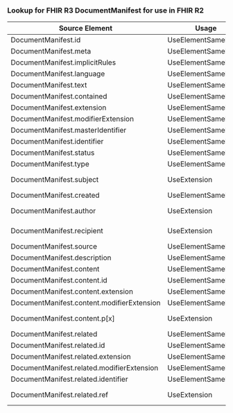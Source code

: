 ### Lookup for FHIR R3 DocumentManifest for use in FHIR R2

| Source Element | Usage | Target |
| -------------- | ----- | ------ |
| DocumentManifest.id | UseElementSameName | DocumentManifest.id |
| DocumentManifest.meta | UseElementSameName | DocumentManifest.meta |
| DocumentManifest.implicitRules | UseElementSameName | DocumentManifest.implicitRules |
| DocumentManifest.language | UseElementSameName | DocumentManifest.language |
| DocumentManifest.text | UseElementSameName | DocumentManifest.text |
| DocumentManifest.contained | UseElementSameName | DocumentManifest.contained |
| DocumentManifest.extension | UseElementSameName | DocumentManifest.extension |
| DocumentManifest.modifierExtension | UseElementSameName | DocumentManifest.modifierExtension |
| DocumentManifest.masterIdentifier | UseElementSameName | DocumentManifest.masterIdentifier |
| DocumentManifest.identifier | UseElementSameName | DocumentManifest.identifier |
| DocumentManifest.status | UseElementSameName | DocumentManifest.status |
| DocumentManifest.type | UseElementSameName | DocumentManifest.type |
| DocumentManifest.subject | UseExtension | http://hl7.org/fhir/3.0/StructureDefinition/extension-DocumentManifest.subject |
| DocumentManifest.created | UseElementSameName | DocumentManifest.created |
| DocumentManifest.author | UseExtension | http://hl7.org/fhir/3.0/StructureDefinition/extension-DocumentManifest.author |
| DocumentManifest.recipient | UseExtension | http://hl7.org/fhir/3.0/StructureDefinition/extension-DocumentManifest.recipient |
| DocumentManifest.source | UseElementSameName | DocumentManifest.source |
| DocumentManifest.description | UseElementSameName | DocumentManifest.description |
| DocumentManifest.content | UseElementSameName | DocumentManifest.content |
| DocumentManifest.content.id | UseElementSameName | DocumentManifest.content.id |
| DocumentManifest.content.extension | UseElementSameName | DocumentManifest.content.extension |
| DocumentManifest.content.modifierExtension | UseElementSameName | DocumentManifest.content.modifierExtension |
| DocumentManifest.content.p[x] | UseExtension | http://hl7.org/fhir/3.0/StructureDefinition/extension-DocumentManifest.content.p |
| DocumentManifest.related | UseElementSameName | DocumentManifest.related |
| DocumentManifest.related.id | UseElementSameName | DocumentManifest.related.id |
| DocumentManifest.related.extension | UseElementSameName | DocumentManifest.related.extension |
| DocumentManifest.related.modifierExtension | UseElementSameName | DocumentManifest.related.modifierExtension |
| DocumentManifest.related.identifier | UseElementSameName | DocumentManifest.related.identifier |
| DocumentManifest.related.ref | UseExtension | http://hl7.org/fhir/3.0/StructureDefinition/extension-DocumentManifest.related.ref |
